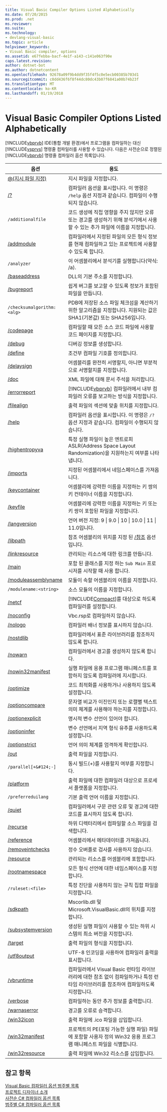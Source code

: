 ```yaml
---
title: Visual Basic Compiler Options Listed Alphabetically
ms.date: 07/20/2015
ms.prod: .net
ms.reviewer: 
ms.suite: 
ms.technology:
- devlang-visual-basic
ms.topic: article
helpviewer_keywords:
- Visual Basic compiler, options
ms.assetid: e67febba-bacf-4e1f-a143-c141e063f90e
caps.latest.revision: 
author: dotnet-bot
ms.author: dotnetcontent
ms.openlocfilehash: 92678a09f9b4dd9f35f4f5c0e5ecb00385b703d1
ms.sourcegitcommit: c0dd436f6f8f44dc80dc43b07f6841a00b74b23f
ms.translationtype: MT
ms.contentlocale: ko-KR
ms.lasthandoff: 01/19/2018
---
```

# <a name="visual-basic-compiler-options-listed-alphabetically"></a>Visual Basic Compiler Options Listed Alphabetically
[!INCLUDE[vbprvb](~/includes/vbprvb-md.md)] IDE(통합 개발 환경)에서 프로그램을 컴파일하는 대신 [!INCLUDE[vsprvs](~/includes/vsprvs-md.md)] 명령줄 컴파일러를 사용할 수 있습니다. 다음은 사전순으로 정렬된 [!INCLUDE[vbprvb](~/includes/vbprvb-md.md)] 명령줄 컴파일러 옵션 목록입니다.  
  
|옵션|용도|  
|------------|-------------|  
|[@(지시 파일 지정)](../../../visual-basic/reference/command-line-compiler/specify-response-file.md)|지시 파일을 지정합니다.|  
|[/?](../../../visual-basic/reference/command-line-compiler/help.md)|컴파일러 옵션을 표시합니다. 이 명령은 `/help` 옵션 지정과 같습니다. 컴파일이 수행되지 않습니다.|  
|`/additionalfile`|코드 생성에 직접 영향을 주지 않지만 오류 또는 경고를 생성하기 위해 분석기에서 사용할 수 있는 추가 파일에 이름을 지정합니다.|  
|[/addmodule](../../../visual-basic/reference/command-line-compiler/addmodule.md)|컴파일러에서 지정된 파일의 모든 형식 정보를 현재 컴파일하고 있는 프로젝트에 사용할 수 있도록 합니다.|  
|`/analyzer`|이 어셈블리에서 분석기를 실행합니다(약식: /a).|  
|[/baseaddress](../../../visual-basic/reference/command-line-compiler/baseaddress.md)|DLL의 기본 주소를 지정합니다.|  
|[/bugreport](../../../visual-basic/reference/command-line-compiler/bugreport.md)|쉽게 버그를 보고할 수 있도록 정보가 포함된 파일을 만듭니다.|  
|`/checksumalgorithm:<alg>`|PDB에 저장된 소스 파일 체크섬을 계산하기 위한 알고리즘을 지정합니다.  지원되는 값은 SHA1(기본값) 또는 SHA256입니다.|  
|[/codepage](../../../visual-basic/reference/command-line-compiler/codepage.md)|컴파일할 때 모든 소스 코드 파일에 사용할 코드 페이지를 지정합니다.|  
|[/debug](../../../visual-basic/reference/command-line-compiler/debug.md)|디버깅 정보를 생성합니다.|  
|[/define](../../../visual-basic/reference/command-line-compiler/define.md)|조건부 컴파일 기호를 정의합니다.|  
|[/delaysign](../../../visual-basic/reference/command-line-compiler/delaysign.md)|어셈블리를 완전히 서명할지, 아니면 부분적으로 서명할지를 지정합니다.|  
|[/doc](../../../visual-basic/reference/command-line-compiler/doc.md)|XML 파일에 대해 문서 주석을 처리합니다.|  
|[/errorreport](../../../visual-basic/reference/command-line-compiler/errorreport.md)|[!INCLUDE[vbprvb](~/includes/vbprvb-md.md)] 컴파일러에서 내부 컴파일러 오류를 보고하는 방식을 지정합니다.|  
|[/filealign](../../../visual-basic/reference/command-line-compiler/filealign.md)|출력 파일의 섹션에 맞출 위치를 지정합니다.|  
|[/help](../../../visual-basic/reference/command-line-compiler/help.md)|컴파일러 옵션을 표시합니다. 이 명령은 `/?` 옵션 지정과 같습니다. 컴파일이 수행되지 않습니다.|  
|[/highentropyva](../../../visual-basic/reference/command-line-compiler/highentropyva.md)|특정 실행 파일이 높은 엔트로피 ASLR(Address Space Layout Randomization)을 지원하는지 여부를 나타냅니다.|  
|[/imports](../../../visual-basic/reference/command-line-compiler/imports.md)|지정된 어셈블리에서 네임스페이스를 가져옵니다.|  
|[/keycontainer](../../../visual-basic/reference/command-line-compiler/keycontainer.md)|어셈블리에 강력한 이름을 지정하는 키 쌍의 키 컨테이너 이름을 지정합니다.|  
|[/keyfile](../../../visual-basic/reference/command-line-compiler/keyfile.md)|어셈블리에 강력한 이름을 지정하는 키 또는 키 쌍이 포함된 파일을 지정합니다.|  
|[/langversion](../../../visual-basic/reference/command-line-compiler/langversion.md)|언어 버전 지정: 9 &#124; 9.0 &#124; 10 &#124; 10.0 &#124; 11 &#124; 11.0입니다.|  
|[/libpath](../../../visual-basic/reference/command-line-compiler/libpath.md)|참조 어셈블리의 위치를 지정 된 [/참조](../../../visual-basic/reference/command-line-compiler/reference.md) 옵션입니다.|  
|[/linkresource](../../../visual-basic/reference/command-line-compiler/linkresource.md)|관리되는 리소스에 대한 링크를 만듭니다.|  
|[/main](../../../visual-basic/reference/command-line-compiler/main.md)|포함 된 클래스를 지정 하는 `Sub Main` 프로시저를 시작할 때 사용 합니다.|  
|[/moduleassemblyname](../../../visual-basic/reference/command-line-compiler/moduleassemblyname.md)|모듈이 속할 어셈블리의 이름을 지정합니다.|  
|`/modulename:<string>`|소스 모듈의 이름을 지정합니다.|  
|[/netcf](../../../visual-basic/reference/command-line-compiler/netcf.md)|[!INCLUDE[Compact](~/includes/compact-md.md)]를 대상으로 하도록 컴파일러를 설정합니다.|  
|[/noconfig](../../../visual-basic/reference/command-line-compiler/noconfig.md)|Vbc.rsp로 컴파일하지 않습니다.|  
|[/nologo](../../../visual-basic/reference/command-line-compiler/nologo.md)|컴파일러 배너 정보를 표시하지 않습니다.|  
|[/nostdlib](../../../visual-basic/reference/command-line-compiler/nostdlib.md)|컴파일러에서 표준 라이브러리를 참조하지 않도록 합니다.|  
|[/nowarn](../../../visual-basic/reference/command-line-compiler/nowarn.md)|컴파일러에서 경고를 생성하지 않도록 합니다.|  
|[/nowin32manifest](../../../visual-basic/reference/command-line-compiler/nowin32manifest.md)|실행 파일에 응용 프로그램 매니페스트를 포함하지 않도록 컴파일러에 지시합니다.|  
|[/optimize](../../../visual-basic/reference/command-line-compiler/optimize.md)|코드 최적화를 사용하거나 사용하지 않도록 설정합니다.|  
|[/optioncompare](../../../visual-basic/reference/command-line-compiler/optioncompare.md)|문자열 비교가 이진인지 또는 로캘별 텍스트 의미 체계를 사용해야 하는지를 지정합니다.|  
|[/optionexplicit](../../../visual-basic/reference/command-line-compiler/optionexplicit.md)|명시적 변수 선언이 있어야 합니다.|  
|[/optioninfer](../../../visual-basic/reference/command-line-compiler/optioninfer.md)|변수 선언에서 지역 형식 유추를 사용하도록 설정합니다.|  
|[/optionstrict](../../../visual-basic/reference/command-line-compiler/optionstrict.md)|언어 의미 체계를 엄격하게 확인합니다.|  
|[/out](../../../visual-basic/reference/command-line-compiler/out.md)|출력 파일을 지정합니다.|  
|`/parallel[+&#124;-]`|동시 빌드(+)를 사용할지 여부를 지정합니다.|  
|[/platform](../../../visual-basic/reference/command-line-compiler/platform.md)|출력 파일에 대한 컴파일러 대상으로 프로세서 플랫폼을 지정합니다.|  
|`/preferreduilang`|기본 출력 언어 이름을 지정합니다.|  
|[/quiet](../../../visual-basic/reference/command-line-compiler/quiet.md)|컴파일러에서 구문 관련 오류 및 경고에 대한 코드를 표시하지 않도록 합니다.|  
|[/recurse](../../../visual-basic/reference/command-line-compiler/recurse.md)|하위 디렉터리에서 컴파일할 소스 파일을 검색합니다.|  
|[/reference](../../../visual-basic/reference/command-line-compiler/reference.md)|어셈블리에서 메타데이터를 가져옵니다.|  
|[/removeintchecks](../../../visual-basic/reference/command-line-compiler/removeintchecks.md)|정수 오버플로 검사를 사용하지 않습니다.|  
|[/resource](../../../visual-basic/reference/command-line-compiler/resource.md)|관리되는 리소스를 어셈블리에 포함합니다.|  
|[/rootnamespace](../../../visual-basic/reference/command-line-compiler/rootnamespace.md)|모든 형식 선언에 대한 네임스페이스를 지정합니다.|  
|`/ruleset:<file>`|특정 진단을 사용하지 않는 규칙 집합 파일을 지정합니다.|  
|[/sdkpath](../../../visual-basic/reference/command-line-compiler/sdkpath.md)|Mscorlib.dll 및 Microsoft.VisualBasic.dll의 위치를 지정합니다.|  
|[/subsystemversion](../../../visual-basic/reference/command-line-compiler/subsystemversion.md)|생성된 실행 파일이 사용할 수 있는 하위 시스템의 최소 버전을 지정합니다.|  
|[/target](../../../visual-basic/reference/command-line-compiler/target.md)|출력 파일의 형식을 지정합니다.|  
|[/utf8output](../../../visual-basic/reference/command-line-compiler/utf8output.md)|UTF-8 인코딩을 사용하여 컴파일러 출력을 표시합니다.|  
|[/vbruntime](../../../visual-basic/reference/command-line-compiler/vbruntime.md)|컴파일러에서 Visual Basic 런타임 라이브러리에 대한 참조 없이 컴파일하거나 특정 런타임 라이브러리를 참조하여 컴파일하도록 지정합니다.|  
|[/verbose](../../../visual-basic/reference/command-line-compiler/verbose.md)|컴파일하는 동안 추가 정보를 출력합니다.|  
|[/warnaserror](../../../visual-basic/reference/command-line-compiler/warnaserror.md)|경고를 오류로 승격합니다.|  
|[/win32icon](../../../visual-basic/reference/command-line-compiler/win32icon.md)|출력 파일에 .ico 파일을 삽입합니다.|  
|[/win32manifest](../../../visual-basic/reference/command-line-compiler/win32manifest.md)|프로젝트의 PE(포팅 가능한 실행 파일) 파일에 포함할 사용자 정의 Win32 응용 프로그램 매니페스트 파일을 식별합니다.|  
|[/win32resource](../../../visual-basic/reference/command-line-compiler/win32resource.md)|출력 파일에 Win32 리소스를 삽입합니다.|  
  
## <a name="see-also"></a>참고 항목  
 [Visual Basic 컴파일러 옵션 범주별 목록](../../../visual-basic/reference/command-line-compiler/compiler-options-listed-by-category.md)  
 [프로젝트 디자이너 소개](http://msdn.microsoft.com/library/898dd854-c98d-430c-ba1b-a913ce3c73d7)  
 [사전순 C# 컴파일러 옵션 목록](../../../csharp/language-reference/compiler-options/listed-alphabetically.md)  
 [범주별 C# 컴파일러 옵션 목록](../../../csharp/language-reference/compiler-options/listed-by-category.md)
